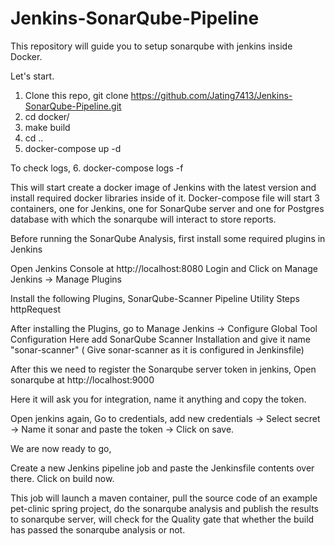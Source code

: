 # Jenkins-SonarQube-Pipeline

This repository will guide you to setup sonarqube with jenkins inside Docker.

Let's start.

1. Clone this repo,
   git clone https://github.com/Jating7413/Jenkins-SonarQube-Pipeline.git
2. cd docker/
3. make build
4. cd ..
5. docker-compose up -d

To check logs,
6. docker-compose logs -f

This will start create a docker image of Jenkins with the latest version and install required docker libraries inside of it. Docker-compose file will start 3 containers, one for Jenkins, one for SonarQube server and one for Postgres database with which the sonarqube will interact to store reports.

Before running the SonarQube Analysis, first install some required plugins in Jenkins

Open Jenkins Console at http://localhost:8080
Login and Click on Manage Jenkins -> Manage Plugins

Install the following Plugins,
SonarQube-Scanner
Pipeline Utility Steps
httpRequest

After installing the Plugins, go to Manage Jenkins -> Configure Global Tool Configuration
Here add SonarQube Scanner Installation and give it name "sonar-scanner" ( Give sonar-scanner as it is configured in Jenkinsfile)

After this we need to register the Sonarqube server token in jenkins,
Open sonarqube at http://localhost:9000

Here it will ask you for integration, name it anything and copy the token.

Open jenkins again,
Go to credentials, add new credentials -> Select secret -> Name it sonar and paste the token -> Click on save.


We are now ready to go,

Create a new Jenkins pipeline job and paste the Jenkinsfile contents over there.
Click on build now.

This job will launch a maven container, pull the source code of an example pet-clinic spring project, do the sonarqube analysis and publish the results to sonarqube server, will check for the Quality gate that whether the build has passed the sonarqube analysis or not.
